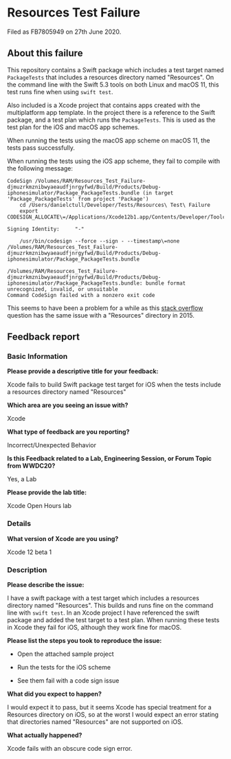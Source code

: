 # Resources Test Failure

Filed as FB7805949 on 27th June 2020.

## About this failure

This repository contains a Swift package which includes a test target named `PackageTests` that includes a resources directory named  "Resources". On the command line with the Swift 5.3 tools on both Linux and macOS 11, this test runs fine when using `swift test`.

Also included is a Xcode project that contains apps created with the multiplatform app template. In the project there is a reference to the Swift package, and a test plan which runs the `PackageTests`. This is used as the test plan for the iOS and macOS app schemes.

When running the tests using the macOS app scheme on macOS 11, the tests pass successfully. 

When running the tests using the iOS app scheme, they fail to compile with the following message:

```
CodeSign /Volumes/RAM/Resources_Test_Failure-djmuzrkmznibwyaeaudfjnrgyfwd/Build/Products/Debug-iphonesimulator/Package_PackageTests.bundle (in target 'Package_PackageTests' from project 'Package')
    cd /Users/danielctull/Developer/Tests/Resources\ Test\ Failure
    export CODESIGN_ALLOCATE\=/Applications/Xcode12b1.app/Contents/Developer/Toolchains/XcodeDefault.xctoolchain/usr/bin/codesign_allocate
    
Signing Identity:     "-"

    /usr/bin/codesign --force --sign - --timestamp\=none /Volumes/RAM/Resources_Test_Failure-djmuzrkmznibwyaeaudfjnrgyfwd/Build/Products/Debug-iphonesimulator/Package_PackageTests.bundle

/Volumes/RAM/Resources_Test_Failure-djmuzrkmznibwyaeaudfjnrgyfwd/Build/Products/Debug-iphonesimulator/Package_PackageTests.bundle: bundle format unrecognized, invalid, or unsuitable
Command CodeSign failed with a nonzero exit code
```

This seems to have been a problem for a while as this [stack overflow](https://stackoverflow.com/questions/29271548/code-sign-error-bundle-format-unrecognized-invalid-or-unsuitable) question has the same issue with a "Resources" directory in 2015.

## Feedback report

### Basic Information

**Please provide a descriptive title for your feedback:**

Xcode fails to build Swift package test target for iOS when the tests include a resources directory named "Resources"

**Which area are you seeing an issue with?**

Xcode

**What type of feedback are you reporting?**

Incorrect/Unexpected Behavior

**Is this Feedback related to a Lab, Engineering Session, or Forum Topic from WWDC20?**

Yes, a Lab

**Please provide the lab title:**

Xcode Open Hours lab

### Details

**What version of Xcode are you using?**

Xcode 12 beta 1

### Description

**Please describe the issue:**

I have a swift package with a test target which includes a resources directory named "Resources". This builds and runs fine on the command line with `swift test`. In an Xcode project I have referenced the swift package and added the test target to a test plan. When running these tests in Xcode they fail for iOS, although they work fine for macOS.

**Please list the steps you took to reproduce the issue:**

* Open the attached sample project 

* Run the tests for the iOS scheme  
* See them fail with a code sign issue

**What did you expect to happen?**

I would expect it to pass, but it seems Xcode has special treatment for a Resources directory on iOS, so at the worst I would expect an error stating that directories named "Resources" are not supported on iOS.

**What actually happened?**

Xcode fails with an obscure code sign error.